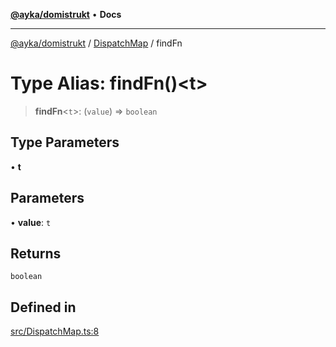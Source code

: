 [**@ayka/domistrukt**](../../../README.md) • **Docs**

***

[@ayka/domistrukt](../../../globals.md) / [DispatchMap](../README.md) / findFn

# Type Alias: findFn()\<t\>

> **findFn**\<`t`\>: (`value`) => `boolean`

## Type Parameters

• **t**

## Parameters

• **value**: `t`

## Returns

`boolean`

## Defined in

[src/DispatchMap.ts:8](https://github.com/AndreyMork/domistrukt/blob/c8d404d2a2ad3b5db17fcead4d4e5821b1cc97ac/src/DispatchMap.ts#L8)
